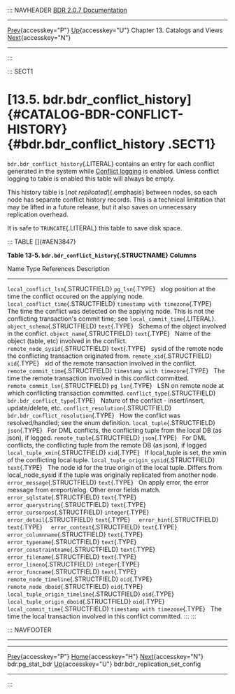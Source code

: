 ::: NAVHEADER
  [BDR 2.0.7 Documentation](index.md)
  ------------------------------------------------------------------- ------------------------------------------ -------------------------------- -------------------------------------------------------------------------------------------------
  [Prev](catalog-pg-stat-bdr.md "bdr.pg_stat_bdr"){accesskey="P"}   [Up](catalogs-views.md){accesskey="U"}    Chapter 13. Catalogs and Views    [Next](catalog-bdr-replication-set-config.md "bdr.bdr_replication_set_config"){accesskey="N"}

------------------------------------------------------------------------
:::

::: SECT1
# [13.5. bdr.bdr_conflict_history]{#CATALOG-BDR-CONFLICT-HISTORY} {#bdr.bdr_conflict_history .SECT1}

`bdr.bdr_conflict_history`{.LITERAL} contains an entry for each conflict
generated in the system while [Conflict logging](conflicts-logging.md)
is enabled. Unless conflict logging to table is enabled this table will
always be empty.

This history table is [*not replicated*]{.emphasis} between nodes, so
each node has separate conflict history records. This is a technical
limitation that may be lifted in a future release, but it also saves on
unnecessary replication overhead.

It is safe to `TRUNCATE`{.LITERAL} this table to save disk space.

::: TABLE
[]{#AEN3847}

**Table 13-5. `bdr.bdr_conflict_history`{.STRUCTNAME} Columns**

  Name                                          Type                                   References   Description
  --------------------------------------------- -------------------------------------- ------------ -----------------------------------------------------------------------------------------------------------------------------------------------------
  `local_conflict_lsn`{.STRUCTFIELD}            `pg_lsn`{.TYPE}                                     xlog position at the time the conflict occured on the applying node.
  `local_conflict_time`{.STRUCTFIELD}           `timestamp with timezone`{.TYPE}                    The time the conflict was detected on the applying node. This is not the conflicting transaction\'s commit time; see `local_commit_time`{.LITERAL}.
  `object_schema`{.STRUCTFIELD}                 `text`{.TYPE}                                       Schema of the object involved in the conflict.
  `object_name`{.STRUCTFIELD}                   `text`{.TYPE}                                       Name of the object (table, etc) involved in the conflict.
  `remote_node_sysid`{.STRUCTFIELD}             `text`{.TYPE}                                       sysid of the remote node the conflicting transaction originated from.
  `remote_xid`{.STRUCTFIELD}                    `xid`{.TYPE}                                        xid of the remote transaction involved in the conflict.
  `remote_commit_time`{.STRUCTFIELD}            `timestamp with timezone`{.TYPE}                    The time the remote transaction involved in this conflict committed.
  `remote_commit_lsn`{.STRUCTFIELD}             `pg_lsn`{.TYPE}                                     LSN on remote node at which conflicting transaction committed.
  `conflict_type`{.STRUCTFIELD}                 `bdr.bdr_conflict_type`{.TYPE}                      Nature of the conflict - insert/insert, update/delete, etc.
  `conflict_resolution`{.STRUCTFIELD}           `bdr.bdr_conflict_resolution`{.TYPE}                How the conflict was resolved/handled; see the enum definition.
  `local_tuple`{.STRUCTFIELD}                   `json`{.TYPE}                                       For DML conflicts, the conflicting tuple from the local DB (as json), if logged.
  `remote_tuple`{.STRUCTFIELD}                  `json`{.TYPE}                                       For DML conflicts, the conflicting tuple from the remote DB (as json), if logged
  `local_tuple_xmin`{.STRUCTFIELD}              `xid`{.TYPE}                                        If local_tuple is set, the xmin of the conflicting local tuple.
  `local_tuple_origin_sysid`{.STRUCTFIELD}      `text`{.TYPE}                                       The node id for the true origin of the local tuple. Differs from local_node_sysid if the tuple was originally replicated from another node.
  `error_message`{.STRUCTFIELD}                 `text`{.TYPE}                                       On apply error, the error message from ereport/elog. Other error fields match.
  `error_sqlstate`{.STRUCTFIELD}                `text`{.TYPE}                                        
  `error_querystring`{.STRUCTFIELD}             `text`{.TYPE}                                        
  `error_cursorpos`{.STRUCTFIELD}               `integer`{.TYPE}                                     
  `error_detail`{.STRUCTFIELD}                  `text`{.TYPE}                                        
  `error_hint`{.STRUCTFIELD}                    `text`{.TYPE}                                        
  `error_context`{.STRUCTFIELD}                 `text`{.TYPE}                                        
  `error_columnname`{.STRUCTFIELD}              `text`{.TYPE}                                        
  `error_typename`{.STRUCTFIELD}                `text`{.TYPE}                                        
  `error_constraintname`{.STRUCTFIELD}          `text`{.TYPE}                                        
  `error_filename`{.STRUCTFIELD}                `text`{.TYPE}                                        
  `error_lineno`{.STRUCTFIELD}                  `integer`{.TYPE}                                     
  `error_funcname`{.STRUCTFIELD}                `text`{.TYPE}                                        
  `remote_node_timeline`{.STRUCTFIELD}          `oid`{.TYPE}                                         
  `remote_node_dboid`{.STRUCTFIELD}             `oid`{.TYPE}                                         
  `local_tuple_origin_timeline`{.STRUCTFIELD}   `oid`{.TYPE}                                         
  `local_tuple_origin_dboid`{.STRUCTFIELD}      `oid`{.TYPE}                                         
  `local_commit_time`{.STRUCTFIELD}             `timestamp with timezone`{.TYPE}                    The time the local transaction involved in this conflict committed.
:::
:::

::: NAVFOOTER

------------------------------------------------------------------------

  ------------------------------------------------- ------------------------------------------ ----------------------------------------------------------------
  [Prev](catalog-pg-stat-bdr.md){accesskey="P"}       [Home](index.md){accesskey="H"}        [Next](catalog-bdr-replication-set-config.md){accesskey="N"}
  bdr.pg_stat_bdr                                    [Up](catalogs-views.md){accesskey="U"}                                    bdr.bdr_replication_set_config
  ------------------------------------------------- ------------------------------------------ ----------------------------------------------------------------
:::
